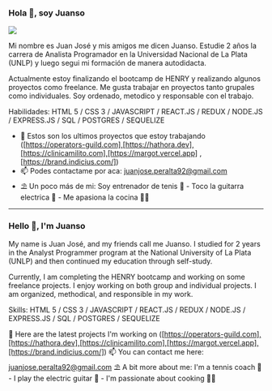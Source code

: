 ### Hola 👋, soy Juanso
![](https://encrypted-tbn0.gstatic.com/images?q=tbn:ANd9GcR2zyXincBvpToHm7S9KSNKNa1vrS8Bz0QkXw&usqp=CAU)

Mi nombre es Juan José y mis amigos me dicen Juanso. Estudie 2 años la carrera de Analista Programador en la Universidad Nacional de La Plata (UNLP) y luego segui mi formación de manera autodidacta.

Actualmente estoy finalizando el bootcamp de HENRY y realizando algunos proyectos como freelance. Me gusta trabajar en proyectos tanto grupales como individuales. Soy ordenado, metodico y responsable con el trabajo.

Habilidades: HTML 5 / CSS 3 / JAVASCRIPT / REACT.JS / REDUX / NODE.JS / EXPRESS.JS /  SQL /  POSTGRES / SEQUELIZE

- 🔭 Estos son los ultimos proyectos que estoy trabajando  ([https://operators-guild.com],[https://hathora.dev],[https://clinicamilito.com],[https://margot.vercel.app] , [https://brand.indicius.com/])
- 📫 Podes contactame por aca: juanjose.peralta92@gmail.com
- ⛱  Un poco más de mi: Soy entrenador de tenis 🎾 - Toco la guitarra electrica 🎸 - Me apasiona la cocina 👨‍🍳



-----

### Hello 👋, I'm Juanso

My name is Juan José, and my friends call me Juanso. I studied for 2 years in the Analyst Programmer program at the National University of La Plata (UNLP) and then continued my education through self-study.

Currently, I am completing the HENRY bootcamp and working on some freelance projects. I enjoy working on both group and individual projects. I am organized, methodical, and responsible in my work.

Skills: HTML 5 / CSS 3 / JAVASCRIPT / REACT.JS / REDUX / NODE.JS / EXPRESS.JS / SQL / POSTGRES / SEQUELIZE

🔭 Here are the latest projects I'm working on ([https://operators-guild.com],[https://hathora.dev],[https://clinicamilito.com],[https://margot.vercel.app],[https://brand.indicius.com/])
📫 You can contact me here: juanjose.peralta92@gmail.com
⛱ A bit more about me: I'm a tennis coach 🎾 - I play the electric guitar 🎸 - I'm passionate about cooking 👨‍🍳
